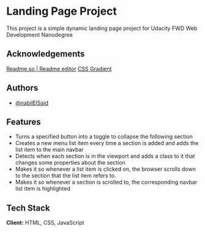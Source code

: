 
# Landing Page Project

This project is a simple dynamic landing page project for Udacity FWD Web Development Nanodegree


## Acknowledgements

[Readme.so | Readme editor](https://readme.so/editor)
[CSS Gradient](https://cssgradient.io)


## Authors
- [@nabilElSaid](https://nfpdiscussions.udacity.com/u/nabil.elsaid748o/summary)



## Features

- Turns a specified button into a toggle to collapse the following section
- Creates a new menu list item every time a section is added and adds the list item to the main navbar
- Detects when each section is in the viewport and adds a class to it that changes some properties about the section
- Makes it so whenever a list item is clicked on, the browser scrolls down to the section that the list item refers to.
- Makes it so whenever a section is scrolled to, the corresponding navbar list item is highlighted

## Tech Stack

**Client:** HTML, CSS, JavaScript

